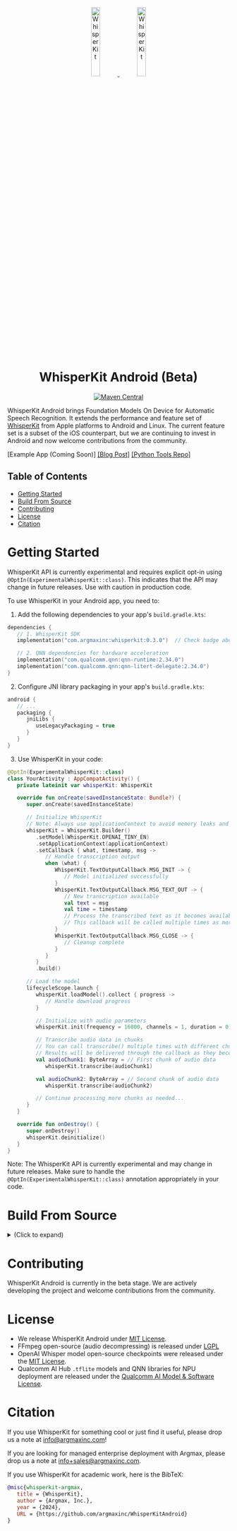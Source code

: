<div align="center">

<a href="https://github.com/argmaxinc/WhisperKit#gh-light-mode-only">
  <img src="https://github.com/user-attachments/assets/f0699c07-c29f-45b6-a9c6-f6d491b8f791" alt="WhisperKit" width="20%" />
</a>

<a href="https://github.com/argmaxinc/WhisperKit#gh-dark-mode-only">
  <img src="https://github.com/user-attachments/assets/1be5e31c-de42-40ab-9b85-790cb911ed47" alt="WhisperKit" width="20%" />
</a>

# WhisperKit Android (Beta)


[![Maven Central](https://img.shields.io/maven-central/v/com.argmaxinc/whisperkit?color=32d058)](https://central.sonatype.com/artifact/com.argmaxinc/whisperkit)
</div>

WhisperKit Android brings Foundation Models On Device for Automatic Speech Recognition. It extends the performance and feature set of [WhisperKit](https://github.com/argmaxinc/WhisperKit) from Apple platforms to Android and Linux.  The current feature set is a subset of the iOS counterpart,
but we are continuing to invest in Android and now welcome contributions from the community.

[Example App (Coming Soon)] [[Blog Post]](https://takeargmax.com/blog/android) [[Python Tools Repo]](https://github.com/argmaxinc/whisperkittools)

## Table of Contents

- [Getting Started](#getting-started)
- [Build From Source](#build-from-source)
- [Contributing](#contributing)
- [License](#license)
- [Citation](#citation)

# Getting Started

WhisperKit API is currently experimental and requires explicit opt-in using `@OptIn(ExperimentalWhisperKit::class)`. This indicates that the API may change in future releases. Use with caution in production code.

To use WhisperKit in your Android app, you need to:

1. Add the following dependencies to your app's `build.gradle.kts`:

```kotlin
dependencies {
   // 1. WhisperKit SDK
   implementation("com.argmaxinc:whisperkit:0.3.0")  // Check badge above for latest version

   // 2. QNN dependencies for hardware acceleration
   implementation("com.qualcomm.qnn:qnn-runtime:2.34.0")
   implementation("com.qualcomm.qnn:qnn-litert-delegate:2.34.0")
}
```

2. Configure JNI library packaging in your app's `build.gradle.kts`:

```kotlin
android {
   // ...
   packaging {
      jniLibs {
         useLegacyPackaging = true
      }
   }
}
```

3. Use WhisperKit in your code:

```kotlin
@OptIn(ExperimentalWhisperKit::class)
class YourActivity : AppCompatActivity() {
   private lateinit var whisperKit: WhisperKit

   override fun onCreate(savedInstanceState: Bundle?) {
      super.onCreate(savedInstanceState)

      // Initialize WhisperKit
      // Note: Always use applicationContext to avoid memory leaks and ensure proper lifecycle management
      whisperKit = WhisperKit.Builder()
         .setModel(WhisperKit.OPENAI_TINY_EN)
         .setApplicationContext(applicationContext)
         .setCallback { what, timestamp, msg ->
            // Handle transcription output
            when (what) {
               WhisperKit.TextOutputCallback.MSG_INIT -> {
                  // Model initialized successfully
               }
               WhisperKit.TextOutputCallback.MSG_TEXT_OUT -> {
                  // New transcription available
                  val text = msg
                  val time = timestamp
                  // Process the transcribed text as it becomes available
                  // This callback will be called multiple times as more audio is processed
               }
               WhisperKit.TextOutputCallback.MSG_CLOSE -> {
                  // Cleanup complete
               }
            }
         }
         .build()

      // Load the model
      lifecycleScope.launch {
         whisperKit.loadModel().collect { progress ->
            // Handle download progress
         }

         // Initialize with audio parameters
         whisperKit.init(frequency = 16000, channels = 1, duration = 0)

         // Transcribe audio data in chunks
         // You can call transcribe() multiple times with different chunks of audio data
         // Results will be delivered through the callback as they become available
         val audioChunk1: ByteArray = // First chunk of audio data
            whisperKit.transcribe(audioChunk1)

         val audioChunk2: ByteArray = // Second chunk of audio data
            whisperKit.transcribe(audioChunk2)

         // Continue processing more chunks as needed...
      }
   }

   override fun onDestroy() {
      super.onDestroy()
      whisperKit.deinitialize()
   }
}
```

Note: The WhisperKit API is currently experimental and may change in future releases. Make sure to handle the `@OptIn(ExperimentalWhisperKit::class)` annotation appropriately in your code.

# Build From Source

<details>
  <summary> (Click to expand) </summary>

The following setup was tested on macOS 15.1.

## Common Setup Steps

These steps are required for both Android app development and CLI:

1. Install required build tools:
```bash
make setup
```

2. Build development environment in Docker with all development tools:
```bash
make env
```

The first time running `make env` command will take several minutes. After the Docker image builds, the next time running `make env` will execute inside the Docker container right away.

If you need to rebuild the Docker image:
```bash
make rebuild-env
```

### Android App Development Path

1. Build and enter the Docker environment:
```bash
make env
```

2. Build the required native libraries:
```bash
make build jni
```

3. Open the Android project in Android Studio:
   - Open the root project in Android Studio
   - Navigate to `android/examples/WhisperAX`
   - Build and run the app

### CLI Development Path

1. Build and enter the Docker environment:
```bash
make env
```

2. Build the CLI app:
```bash
make build [linux | qnn | gpu]
```
- `linux`: CPU-only build for Linux
- `qnn`: Android build with Qualcomm NPU support
- `gpu`: Android build with GPU support

3. Push dependencies to Android device (skip for Linux):
```bash
make adb-push
```

4. Run the CLI app:

For Android:
```bash
adb shell
cd /sdcard/argmax/tflite
export PATH=/data/local/tmp/bin:$PATH
export LD_LIBRARY_PATH=/data/local/tmp/lib
whisperkit-cli transcribe --model-path /path/to/openai_whisper-base --audio-path /path/to/inputs/jfk_441khz.m4a
```

For Linux:
```bash
./build/linux/whisperkit-cli transcribe --model-path /path/to/my/whisper_model --audio-path /path/to/my/audio_file.m4a --report --report-path /path/to/dump/report.json
```

For all options, run `whisperkit-cli --help`

5. Clean build files when needed:
```bash
make clean [all]
```
With `all` option, it will conduct deep clean including open source components.

</details>

# Contributing

WhisperKit Android is currently in the beta stage. We are actively developing the project and welcome contributions from the community.

# License

- We release WhisperKit Android under [MIT License](LICENSE).
- FFmpeg open-source (audio decompressing) is released under [LGPL](https://github.com/FFmpeg/FFmpeg/blob/master/LICENSE.md)
- OpenAI Whisper model open-source checkpoints were released under the [MIT License](https://github.com/openai/whisper/blob/main/LICENSE).
- Qualcomm AI Hub `.tflite` models and QNN libraries for NPU deployment are released under the [Qualcomm AI Model & Software License](https://qaihub-public-assets.s3.us-west-2.amazonaws.com/qai-hub-models/Qualcomm+AI+Hub+Proprietary+License.pdf).

# Citation
If you use WhisperKit for something cool or just find it useful, please drop us a note at [info@argmaxinc.com](mailto:info@argmaxinc.com)!

If you are looking for managed enterprise deployment with Argmax, please drop us a note at [info+sales@argmaxinc.com](mailto:info+sales@argmaxinc.com).

If you use WhisperKit for academic work, here is the BibTeX:

```bibtex
@misc{whisperkit-argmax,
   title = {WhisperKit},
   author = {Argmax, Inc.},
   year = {2024},
   URL = {https://github.com/argmaxinc/WhisperKitAndroid}
}
```
